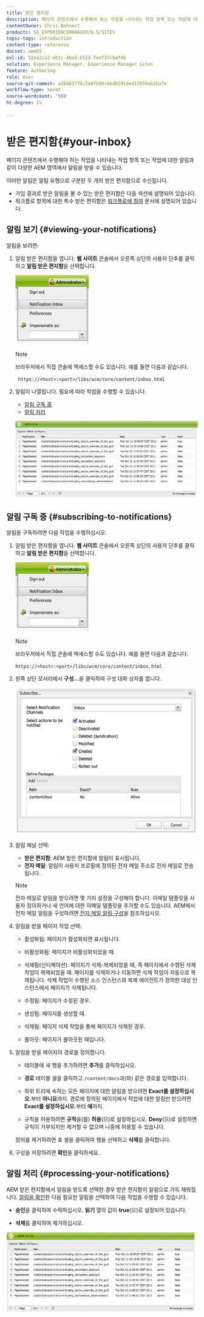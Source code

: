 ```yaml
---
title: 받은 편지함
description: 페이지 콘텐츠에서 수행해야 하는 작업을 나타내는 작업 항목 또는 작업에 대한 알림과 같이 다양한 AEM 영역에서 알림을 받을 수 있습니다.
contentOwner: Chris Bohnert
products: SG_EXPERIENCEMANAGER/6.5/SITES
topic-tags: introduction
content-type: reference
docset: aem65
exl-id: 52ea2ca2-eb1c-4bed-b52d-feef37c6afd6
solution: Experience Manager, Experience Manager Sites
feature: Authoring
role: User
source-git-commit: a28883778c5e8fb90cbbd0291ded17059ab2ba7e
workflow-type: tm+mt
source-wordcount: '569'
ht-degree: 1%

---
```


# 받은 편지함{#your-inbox}

페이지 콘텐츠에서 수행해야 하는 작업을 나타내는 작업 항목 또는 작업에 대한 알림과 같이 다양한 AEM 영역에서 알림을 받을 수 있습니다.

이러한 알림은 알림 유형으로 구분된 두 개의 받은 편지함으로 수신됩니다.

* 가입 결과로 받은 알림을 볼 수 있는 받은 편지함은 다음 섹션에 설명되어 있습니다.
* 워크플로 항목에 대한 특수 받은 편지함은 [워크플로에 참여](/help/sites-classic-ui-authoring/classic-workflows-participating.md) 문서에 설명되어 있습니다.

## 알림 보기 {#viewing-your-notifications}

알림을 보려면:

1. 알림 받은 편지함을 엽니다. **웹 사이트** 콘솔에서 오른쪽 상단의 사용자 단추를 클릭하고 **알림 받은 편지함**&#x200B;을 선택합니다.

   ![screen_shot_2012-02-08at105226am](assets/screen_shot_2012-02-08at105226am.png)

   >[!NOTE]
   >
   >브라우저에서 직접 콘솔에 액세스할 수도 있습니다. 예를 들면 다음과 같습니다.
   >
   >
   >` https://<host>:<port>/libs/wcm/core/content/inbox.html`

1. 알림이 나열됩니다. 필요에 따라 작업을 수행할 수 있습니다.

   * [알림 구독 중](#subscribing-to-notifications)
   * [알림 처리](#processing-your-notifications)

   ![chlimage_1-4](assets/chlimage_1-4.jpeg)

## 알림 구독 중 {#subscribing-to-notifications}

알림을 구독하려면 다음 작업을 수행하십시오.

1. 알림 받은 편지함을 엽니다. **웹 사이트** 콘솔에서 오른쪽 상단의 사용자 단추를 클릭하고 **알림 받은 편지함**&#x200B;을 선택합니다.

   ![screen_shot_2012-02-08at105226am-1](assets/screen_shot_2012-02-08at105226am-1.png)

   >[!NOTE]
   >
   >브라우저에서 직접 콘솔에 액세스할 수도 있습니다. 예를 들면 다음과 같습니다.
   >
   >
   >`https://<host>:<port>/libs/wcm/core/content/inbox.html`

1. 왼쪽 상단 모서리에서 **구성...**&#x200B;을 클릭하여 구성 대화 상자를 엽니다.

   ![screen_shot_2012-02-08at111056am](assets/screen_shot_2012-02-08at111056am.png)

1. 알림 채널 선택:

   * **받은 편지함**: AEM 받은 편지함에 알림이 표시됩니다.
   * **전자 메일**: 알림이 사용자 프로필에 정의된 전자 메일 주소로 전자 메일로 전송됩니다.

   >[!NOTE]
   >
   >전자 메일로 알림을 받으려면 몇 가지 설정을 구성해야 합니다. 이메일 템플릿을 사용자 정의하거나 새 언어에 대한 이메일 템플릿을 추가할 수도 있습니다. AEM에서 전자 메일 알림을 구성하려면 [전자 메일 알림 구성](/help/sites-administering/notification.md#configuringemailnotification)을 참조하십시오.

1. 알림을 받을 페이지 작업 선택:

   * 활성화됨: 페이지가 활성화되면 표시됩니다.
   * 비활성화됨: 페이지가 비활성화되었을 때.
   * 삭제됨(신디케이션): 페이지가 삭제-복제되었을 때, 즉 페이지에서 수행된 삭제 작업이 복제되었을 때.
페이지를 삭제하거나 이동하면 삭제 작업이 자동으로 복제됩니다. 삭제 작업이 수행된 소스 인스턴스와 복제 에이전트가 정의한 대상 인스턴스에서 페이지가 삭제됩니다.

   * 수정됨: 페이지가 수정된 경우.
   * 생성됨: 페이지를 생성할 때.
   * 삭제됨: 페이지 삭제 작업을 통해 페이지가 삭제된 경우.
   * 롤아웃: 페이지가 롤아웃된 때입니다.

1. 알림을 받을 페이지의 경로를 정의합니다.

   * 테이블에 새 행을 추가하려면 **추가**&#x200B;를 클릭하십시오.
   * **경로** 테이블 셀을 클릭하고 `/content/docs`과(와) 같은 경로를 입력합니다.

   * 하위 트리에 속하는 모든 페이지에 대한 알림을 받으려면 **Exact를 설정하십시오.**&#x200B;부터 **아니요**까지.
경로에 정의된 페이지에서 작업에 대한 알림만 받으려면 **Exact를 설정하십시오.**&#x200B;부터 **예**&#x200B;까지.

   * 규칙을 허용하려면 **규칙**&#x200B;을(를) **허용**(으)로 설정하십시오. **Deny**(으)로 설정하면 규칙이 거부되지만 제거할 수 없으며 나중에 허용할 수 있습니다.

   정의를 제거하려면 표 셀을 클릭하여 행을 선택하고 **삭제**&#x200B;를 클릭합니다.

1. 구성을 저장하려면 **확인**&#x200B;을 클릭하세요.

## 알림 처리 {#processing-your-notifications}

AEM 받은 편지함에서 알림을 받도록 선택한 경우 받은 편지함이 알림으로 가득 채워집니다. [알림을 확인](#viewing-your-notifications)한 다음 필요한 알림을 선택하여 다음 작업을 수행할 수 있습니다.

* **승인**&#x200B;을 클릭하여 수락하십시오. **읽기** 열의 값이 **true**(으)로 설정되어 있습니다.

* **삭제**&#x200B;를 클릭하여 제거하십시오.

![chlimage_1-5](assets/chlimage_1-5.jpeg)
